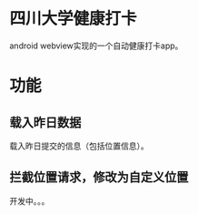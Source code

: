# 四川大学健康打卡
android webview实现的一个自动健康打卡app。

# 功能
## 载入昨日数据
载入昨日提交的信息（包括位置信息）。
## 拦截位置请求，修改为自定义位置
开发中。。。
